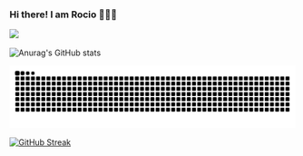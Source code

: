 ### Hi there! I am Rocio 👋👩‍💻

![](https://komarev.com/ghpvc/?username=RocioSulca&color=ff69b4&style=plastic&label=PROFILE+VIEWS)


![Anurag's GitHub stats](https://github-readme-stats.vercel.app/api?username=RocioSulca&show_icons=true&theme=gruvbox)

![Snake Github](github-user-contribution-rocio.svg)

[![GitHub Streak](https://github-readme-streak-stats.herokuapp.com?user=RocioSulca&theme=dark&date_format=M%20j%5B%2C%20Y%5D)](https://git.io/streak-stats)

<!--
**RocioSulca/RocioSulca** is a ✨ _special_ ✨ repository because its `README.md` (this file) appears on your GitHub profile.

Here are some ideas to get you started:

- 🔭 I’m currently working on ...
- 🌱 I’m currently learning ...
- 👯 I’m looking to collaborate on ...
- 🤔 I’m looking for help with ...
- 💬 Ask me about ...
- 📫 How to reach me: ...
- 😄 Pronouns: ...
- ⚡ Fun fact: ...
-->
